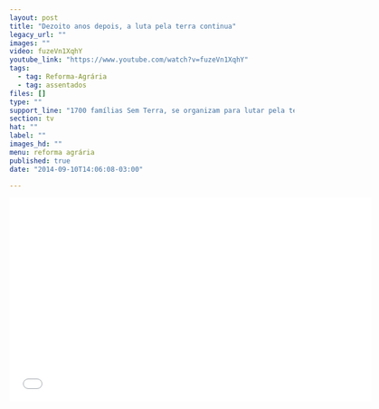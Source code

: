 ```yaml
---
layout: post
title: "Dezoito anos depois, a luta pela terra continua"
legacy_url: ""
images: ""
video: fuzeVn1XqhY
youtube_link: "https://www.youtube.com/watch?v=fuzeVn1XqhY"
tags:
  - tag: Reforma-Agrária
  - tag: assentados
files: []
type: ""
support_line: "1700 famílias Sem Terra, se organizam para lutar pela terra e cobrar do Estado que ele cumpra seu papel."
section: tv
hat: ""
label: ""
images_hd: ""
menu: reforma agrária
published: true
date: "2014-09-10T14:06:08-03:00"

---
```

<p style="text-align:center"><iframe allowfullscreen="" frameborder="0" height="360" name="coverVideo" src="//www.youtube.com/embed/fuzeVn1XqhY" width="640"></iframe></p>
